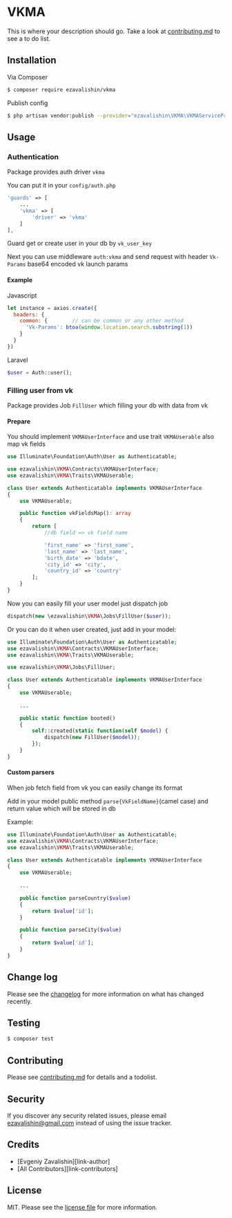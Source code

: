# VKMA

This is where your description should go. Take a look at [contributing.md](contributing.md) to see a to do list.

## Installation

Via Composer

``` bash
$ composer require ezavalishin/vkma
```

Publish config

``` bash
$ php artisan vendor:publish --provider="ezavalishin\VKMA\VKMAServiceProvider"
```

## Usage

### Authentication

Package provides auth driver `vkma`

You can put it in your `config/auth.php`

```php
'guards' => [
    ...
    'vkma' => [
        'driver' => 'vkma'
    ]
], 
```

Guard get or create user in your db by `vk_user_key`

Next you can use middleware `auth:vkma` and send request with header `Vk-Params` base64 encoded vk launch params

#### Example

Javascript
```javascript
let instance = axios.create({
  headers: {
    common: {        // can be common or any other method
      'Vk-Params': btoa(window.location.search.substring(1))
    }
  }
})
``` 

Laravel
```php
$user = Auth::user();
```


### Filling user from vk

Package provides Job `FillUser` which filling your db with data from vk

#### Prepare

You should implement `VKMAUserInterface` and use trait `VKMAUserable` also map vk fields

```php
use Illuminate\Foundation\Auth\User as Authenticatable;

use ezavalishin\VKMA\Contracts\VKMAUserInterface;
use ezavalishin\VKMA\Traits\VKMAUserable;

class User extends Authenticatable implements VKMAUserInterface
{
    use VKMAUserable;

    public function vkFieldsMap(): array
    {
        return [
            //db field => vk field name

            'first_name' => 'first_name',
            'last_name' => 'last_name',
            'birth_date' => 'bdate',
            'city_id' => 'city',
            'country_id' => 'country'
        ];
    }
}
```


Now you can easily fill your user model just dispatch job

```php
dispatch(new \ezavalishin\VKMA\Jobs\FillUser($user));
```  

Or you can do it when user created, just add in your model:

```php
use Illuminate\Foundation\Auth\User as Authenticatable;
use ezavalishin\VKMA\Contracts\VKMAUserInterface;
use ezavalishin\VKMA\Traits\VKMAUserable;

use ezavalishin\VKMA\Jobs\FillUser;

class User extends Authenticatable implements VKMAUserInterface
{
    use VKMAUserable;
    
    ...

    public static function booted()
    {
        self::created(static function(self $model) {
            dispatch(new FillUser($model));
        });
    }
}
```


#### Custom parsers

When job fetch field from vk you can easily change its format

Add in your model public method `parse{VkFieldName}`(camel case) and return value which will be stored in db

Example: 

```php
use Illuminate\Foundation\Auth\User as Authenticatable;
use ezavalishin\VKMA\Contracts\VKMAUserInterface;
use ezavalishin\VKMA\Traits\VKMAUserable;

class User extends Authenticatable implements VKMAUserInterface
{
    use VKMAUserable;
    
    ...

    public function parseCountry($value)
    {
        return $value['id'];
    }

    public function parseCity($value)
    {
        return $value['id'];
    }
}
```

## Change log

Please see the [changelog](changelog.md) for more information on what has changed recently.

## Testing

``` bash
$ composer test
```

## Contributing

Please see [contributing.md](contributing.md) for details and a todolist.

## Security

If you discover any security related issues, please email ezavalishin@gmail.com instead of using the issue tracker.

## Credits

- [Evgeniy Zavalishin][link-author]
- [All Contributors][link-contributors]

## License

MIT. Please see the [license file](license.md) for more information.
